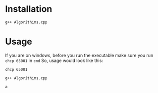 # Installation
`g++ Algorithims.cpp`

# Usage
If you are on windows, before you run the executable make sure you run
`chcp 65001`
in `cmd`
So, usage would look like this:

`chcp 65001`

`g++ Algorithims.cpp`

`a`
